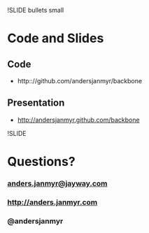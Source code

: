 !SLIDE bullets small
# Code and Slides

## Code

* http:://github.com/andersjanmyr/backbone

## Presentation

* http://andersjanmyr.github.com/backbone


!SLIDE
# Questions?
### anders.janmyr@jayway.com
### http://anders.janmyr.com
### @andersjanmyr

